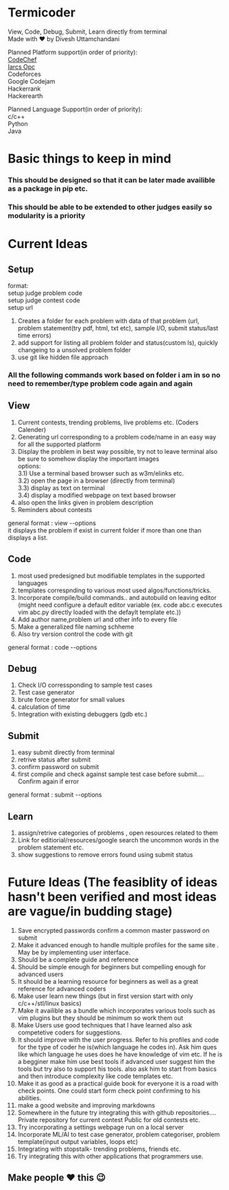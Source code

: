 # Termicoder  
View, Code, Debug, Submit, Learn directly from terminal  
Made with :heart: by Divesh Uttamchandani
  
Planned Platform support(in order of priority):   
[CodeChef](www.codechef.com)  
[Iarcs Opc](http://opc.iarcs.org.in/index.php/problems/)  
Codeforces  
Google Codejam   
Hackerrank  
Hackerearth  


Planned Language Support(in order of priority):  
c/c++  
Python  
Java  

# Basic things to keep in mind
### This should be designed so that it can be later made availible as a package in pip etc.
### This should be able to be extended to other judges easily so modularity is a priority
  
# Current Ideas 
## Setup
format:  
setup judge problem code  
setup judge contest code  
setup url  
1) Creates a folder for each problem with data of that problem (url, problem statement(try pdf, html, txt etc), sample I/O, submit status/last time errors)
2) add support for listing all problem folder and status(custom ls), quickly changeing to a unsolved problem folder
3) use git like hidden file approach

### All the following commands work based on folder i am in so no need to remember/type problem code again and again 
  
  
## View  
1) Current contests, trending problems, live problems etc. (Coders Calender)
2) Generating url corresponding to a problem code/name in an easy way for all the supported platform
3) Display the problem in best way possible, try not to leave terminal also be sure to somehow display the important images  
    options:  
    3.1) Use a terminal based browser such as w3m/elinks etc.   
    3.2) open the page in a browser (directly from terminal)   
    3.3) display as text on terminal  
    3.4) display a modified webpage on text based browser 
4) also open the links given in problem description
5) Reminders about contests
  
general format : view --options  
it displays the problem if exist in current folder if more than one than displays a list.
  

## Code
1) most used predesigned but modifiable templates in the supported languages  
2) templates correspnding to various most used algos/functions/tricks.
3) Incorporate compile/build commands.. and autobuild on leaving editor (might need configure a default editor variable (ex. code abc.c executes vim abc.py directly loaded with the defaylt template etc.))  
4) Add author name,problem url and other info to every file
5) Make a generalized file naming schheme
6) Also try version control the code with git

general format : code --options
  
## Debug
1) Check I/O corressponding to sample test cases
2) Test case generator
3) brute force generator for small values
4) calculation of time
5) Integration with existing debuggers (gdb etc.)

## Submit
1) easy submit directly from terminal
2) retrive status after submit
3) confirm password on submit  
4) first compile and check against sample test case before submit.... Confirm again if error

general format : submit --options  

## Learn
1) assign/retrive categories of problems , open resources related to them
2) Link for editiorial/resources/google search the uncommon words in the problem statement etc.
3) show suggestions to remove errors found using submit status

# Future Ideas (The feasiblity of ideas hasn't been verified and most ideas are vague/in budding stage)
1) Save encrypted passwords confirm a common master password on submit  
2) Make it advanced enough to handle multiple profiles for the same site . May be by implementing user interface.  
3) Should be a complete guide and reference  
4) Should be simple enough for beginners but compelling enough for advanced users  
5) It should be a learning resource for beginners as well as a great reference for advanced coders  
6) Make user learn new things (but in first version start with only c/c++/stl/linux basics)  
7) Make it availible as a bundle which incorporates various tools such as vim plugins but they should be minimum so work them out   
8) Make Users use good techniques that I have learned also ask competetive coders for suggestions.  
9) It should improve with the user progress. Refer to his profiles and code for the type of coder he is(which language he codes in). Ask him ques like which language he uses does he have knowledge of vim etc. If he is a begginer make him use best tools if advanced user suggest him the tools but try also to support his tools. also ask him to start from basics and then introduce complexity like code templates etc. 
10) Make it as good as a practical guide book for everyone it is a road with check points. One could start form check point confirming to his abilities.
11) make a good website and improving markdowns
12) Somewhere in the future try integrating this with github repositories.... Private repository for current contest Public for old contests etc.
13) Try incorporating a settings webpage run on a local server
14) Incorporate ML/AI to test case generator, problem categoriser, problem template(input output variables, loops etc)
15) Integrating with stopstalk- trending problems, friends etc.
16) Try integrating this with other applications that programmers use.
  
## Make people :heart: this :wink:
